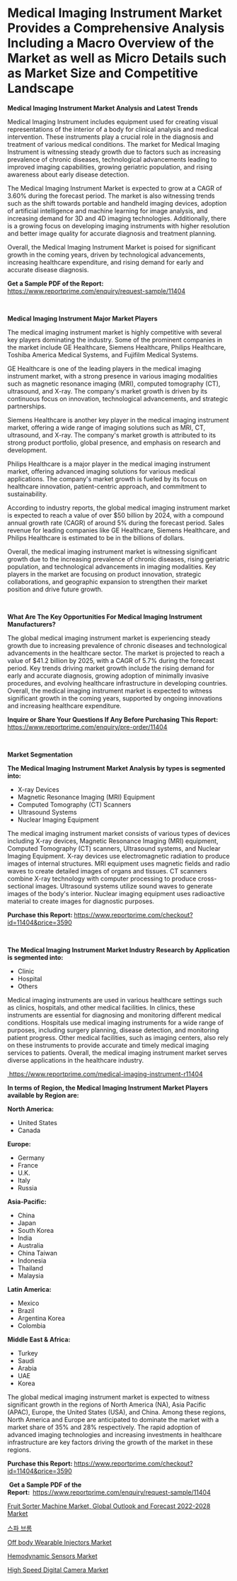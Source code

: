 <p><h1>Medical Imaging Instrument Market Provides a Comprehensive Analysis Including a Macro Overview of the Market as well as Micro Details such as Market Size and Competitive Landscape</h1></p><p><strong>Medical Imaging Instrument Market Analysis and Latest Trends</strong></p>
<p><p>Medical Imaging Instrument includes equipment used for creating visual representations of the interior of a body for clinical analysis and medical intervention. These instruments play a crucial role in the diagnosis and treatment of various medical conditions. The market for Medical Imaging Instrument is witnessing steady growth due to factors such as increasing prevalence of chronic diseases, technological advancements leading to improved imaging capabilities, growing geriatric population, and rising awareness about early disease detection.</p><p>The Medical Imaging Instrument Market is expected to grow at a CAGR of 3.60% during the forecast period. The market is also witnessing trends such as the shift towards portable and handheld imaging devices, adoption of artificial intelligence and machine learning for image analysis, and increasing demand for 3D and 4D imaging technologies. Additionally, there is a growing focus on developing imaging instruments with higher resolution and better image quality for accurate diagnosis and treatment planning.</p><p>Overall, the Medical Imaging Instrument Market is poised for significant growth in the coming years, driven by technological advancements, increasing healthcare expenditure, and rising demand for early and accurate disease diagnosis.</p></p>
<p><strong>Get a Sample PDF of the Report:&nbsp;</strong> <a href="https://www.reportprime.com/enquiry/request-sample/11404">https://www.reportprime.com/enquiry/request-sample/11404</a></p>
<p>&nbsp;</p>
<p><strong>Medical Imaging Instrument Major Market Players</strong></p>
<p><p>The medical imaging instrument market is highly competitive with several key players dominating the industry. Some of the prominent companies in the market include GE Healthcare, Siemens Healthcare, Philips Healthcare, Toshiba America Medical Systems, and Fujifilm Medical Systems.</p><p>GE Healthcare is one of the leading players in the medical imaging instrument market, with a strong presence in various imaging modalities such as magnetic resonance imaging (MRI), computed tomography (CT), ultrasound, and X-ray. The company's market growth is driven by its continuous focus on innovation, technological advancements, and strategic partnerships.</p><p>Siemens Healthcare is another key player in the medical imaging instrument market, offering a wide range of imaging solutions such as MRI, CT, ultrasound, and X-ray. The company's market growth is attributed to its strong product portfolio, global presence, and emphasis on research and development.</p><p>Philips Healthcare is a major player in the medical imaging instrument market, offering advanced imaging solutions for various medical applications. The company's market growth is fueled by its focus on healthcare innovation, patient-centric approach, and commitment to sustainability.</p><p>According to industry reports, the global medical imaging instrument market is expected to reach a value of over $50 billion by 2024, with a compound annual growth rate (CAGR) of around 5% during the forecast period. Sales revenue for leading companies like GE Healthcare, Siemens Healthcare, and Philips Healthcare is estimated to be in the billions of dollars.</p><p>Overall, the medical imaging instrument market is witnessing significant growth due to the increasing prevalence of chronic diseases, rising geriatric population, and technological advancements in imaging modalities. Key players in the market are focusing on product innovation, strategic collaborations, and geographic expansion to strengthen their market position and drive future growth.</p></p>
<p>&nbsp;</p>
<p><strong>What Are The Key Opportunities For Medical Imaging Instrument Manufacturers?</strong></p>
<p><p>The global medical imaging instrument market is experiencing steady growth due to increasing prevalence of chronic diseases and technological advancements in the healthcare sector. The market is projected to reach a value of $41.2 billion by 2025, with a CAGR of 5.7% during the forecast period. Key trends driving market growth include the rising demand for early and accurate diagnosis, growing adoption of minimally invasive procedures, and evolving healthcare infrastructure in developing countries. Overall, the medical imaging instrument market is expected to witness significant growth in the coming years, supported by ongoing innovations and increasing healthcare expenditure.</p></p>
<p><strong>Inquire or Share Your Questions If Any Before Purchasing This Report:</strong> <a href="https://www.reportprime.com/enquiry/pre-order/11404">https://www.reportprime.com/enquiry/pre-order/11404</a></p>
<p>&nbsp;</p>
<p><strong>Market Segmentation</strong></p>
<p><strong>The Medical Imaging Instrument Market Analysis by types is segmented into:</strong></p>
<p><ul><li>X-ray Devices</li><li>Magnetic Resonance Imaging (MRI) Equipment</li><li>Computed Tomography (CT) Scanners</li><li>Ultrasound Systems</li><li>Nuclear Imaging Equipment</li></ul></p>
<p><p>The medical imaging instrument market consists of various types of devices including X-ray devices, Magnetic Resonance Imaging (MRI) equipment, Computed Tomography (CT) scanners, Ultrasound systems, and Nuclear Imaging Equipment. X-ray devices use electromagnetic radiation to produce images of internal structures. MRI equipment uses magnetic fields and radio waves to create detailed images of organs and tissues. CT scanners combine X-ray technology with computer processing to produce cross-sectional images. Ultrasound systems utilize sound waves to generate images of the body's interior. Nuclear imaging equipment uses radioactive material to create images for diagnostic purposes.</p></p>
<p><strong>Purchase this Report:&nbsp;</strong><a href="https://www.reportprime.com/checkout?id=11404&price=3590">https://www.reportprime.com/checkout?id=11404&price=3590</a></p>
<p>&nbsp;</p>
<p><strong>The Medical Imaging Instrument Market Industry Research by Application is segmented into:</strong></p>
<p><ul><li>Clinic</li><li>Hospital</li><li>Others</li></ul></p>
<p><p>Medical imaging instruments are used in various healthcare settings such as clinics, hospitals, and other medical facilities. In clinics, these instruments are essential for diagnosing and monitoring different medical conditions. Hospitals use medical imaging instruments for a wide range of purposes, including surgery planning, disease detection, and monitoring patient progress. Other medical facilities, such as imaging centers, also rely on these instruments to provide accurate and timely medical imaging services to patients. Overall, the medical imaging instrument market serves diverse applications in the healthcare industry.</p></p>
<p><a href="https://www.reportprime.com/medical-imaging-instrument-r11404">&nbsp;https://www.reportprime.com/medical-imaging-instrument-r11404</a></p>
<p><strong>In terms of Region, the Medical Imaging Instrument Market Players available by Region are:</strong></p>
<p>
    <p> <strong> North America: </strong>
        <ul>
            <li>United States</li>
            <li>Canada</li>
        </ul>
        </p> 
    <p> <strong> Europe: </strong>
        <ul>
            <li>Germany</li>
            <li>France</li>
            <li>U.K.</li>
            <li>Italy</li>
            <li>Russia</li>
        </ul>
        </p> 
    <p> <strong> Asia-Pacific: </strong>
        <ul>
            <li>China</li>
            <li>Japan</li>
            <li>South Korea</li>
            <li>India</li>
            <li>Australia</li>
            <li>China Taiwan</li>
            <li>Indonesia</li>
            <li>Thailand</li>
            <li>Malaysia</li>
        </ul>
        </p> 
    <p> <strong> Latin America: </strong>
        <ul>
            <li>Mexico</li>
            <li>Brazil</li>
            <li>Argentina Korea</li>
            <li>Colombia</li>
        </ul>
        </p> 
    <p> <strong> Middle East & Africa: </strong>
        <ul>
            <li>Turkey</li>
            <li>Saudi</li>
            <li>Arabia</li>
            <li>UAE</li>
            <li>Korea</li>
        </ul>
    </p>
    </p>
<p><p>The global medical imaging instrument market is expected to witness significant growth in the regions of North America (NA), Asia Pacific (APAC), Europe, the United States (USA), and China. Among these regions, North America and Europe are anticipated to dominate the market with a market share of 35% and 28% respectively. The rapid adoption of advanced imaging technologies and increasing investments in healthcare infrastructure are key factors driving the growth of the market in these regions.</p></p>
<p><strong>Purchase this Report: </strong><a href="https://www.reportprime.com/checkout?id=11404&price=3590">https://www.reportprime.com/checkout?id=11404&price=3590</a></p>
<p>&nbsp;<strong>Get a Sample PDF of the Report:&nbsp;&nbsp;</strong><a href="https://www.reportprime.com/enquiry/request-sample/11404">https://www.reportprime.com/enquiry/request-sample/11404</a></p>
<p><strong></strong></p>
<p><p><a href="https://issuu.com/reportprime-2/docs/fruit-sorter-machine-market-global-_884005a411cd15">Fruit Sorter Machine Market, Global Outlook and Forecast 2022-2028 Market</a></p><p><a href="https://medium.com/@nargishussain12/%EA%B8%80%EB%A1%9C%EB%B2%8C-%EC%8A%A4%ED%8C%8C-%EB%B8%8C%EB%A1%9C%EB%AF%BC-%EC%8B%9C%EC%9E%A5-%EA%B8%B0%ED%9A%8C-%EB%B0%8F-2024%EB%85%84%EB%B6%80%ED%84%B0-2031%EB%85%84%EA%B9%8C%EC%A7%80%EC%9D%98-%EC%98%88%EC%B8%A1-bbddb03e38df">스파 브롬</a></p><p><a href="https://medium.com/@sarahhopkins94/off-body-wearable-injectors-market-indicators-market-size-regional-breakdown-market-player-40dd9d755b2e">Off body Wearable Injectors Market</a></p><p><a href="https://github.com/RickHolmes3/Market-Research-Report-List-6/blob/main/hemodynamic-sensors-market.md">Hemodynamic Sensors Market</a></p><p><a href="https://github.com/Krish2023na/Market-Research-Report-List-6/blob/main/high-speed-digital-camera-market.md">High Speed Digital Camera Market</a></p></p>